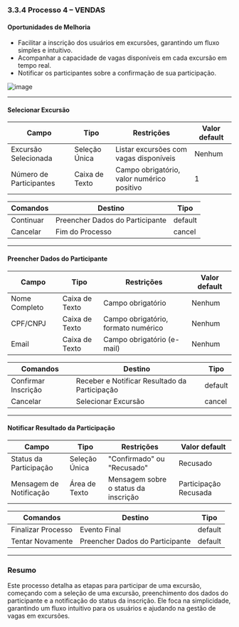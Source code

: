 ### 3.3.4 Processo 4 – VENDAS

#### Oportunidades de Melhoria
- Facilitar a inscrição dos usuários em excursões, garantindo um fluxo simples e intuitivo.
- Acompanhar a capacidade de vagas disponíveis em cada excursão em tempo real.
- Notificar os participantes sobre a confirmação de sua participação.

![image](https://github.com/user-attachments/assets/6a2cd7db-3d5a-4546-94c2-ff6b7550b9b7)

---

#### **Selecionar Excursão**
| **Campo**          | **Tipo**         | **Restrições**                                  | **Valor default** |
|---------------------|------------------|-------------------------------------------------|--------------------|
| Excursão Selecionada | Seleção Única   | Listar excursões com vagas disponíveis          | Nenhum             |
| Número de Participantes | Caixa de Texto | Campo obrigatório, valor numérico positivo      | 1                  |

| **Comandos**       | **Destino**                 | **Tipo**    |
|--------------------|-----------------------------|-------------|
| Continuar          | Preencher Dados do Participante | default     |
| Cancelar           | Fim do Processo             | cancel      |

---

#### **Preencher Dados do Participante**
| **Campo**          | **Tipo**         | **Restrições**                                  | **Valor default** |
|---------------------|------------------|-------------------------------------------------|--------------------|
| Nome Completo       | Caixa de Texto   | Campo obrigatório                               | Nenhum             |
| CPF/CNPJ            | Caixa de Texto   | Campo obrigatório, formato numérico             | Nenhum             |
| Email             | Caixa de Texto   | Campo obrigatório (e-mail)          | Nenhum             |

| **Comandos**       | **Destino**                   | **Tipo**    |
|--------------------|-------------------------------|-------------|
| Confirmar Inscrição | Receber e Notificar Resultado da Participação | default     |
| Cancelar           | Selecionar Excursão           | cancel      |

---

#### **Notificar Resultado da Participação**
| **Campo**              | **Tipo**        | **Restrições**                                   | **Valor default**       |
|-------------------------|-----------------|-------------------------------------------------|-------------------------|
| Status da Participação  | Seleção Única   | "Confirmado" ou "Recusado"                      | Recusado               |
| Mensagem de Notificação | Área de Texto   | Mensagem sobre o status da inscrição            | Participação Recusada   |

| **Comandos**           | **Destino**                 | **Tipo**    |
|------------------------|-----------------------------|-------------|
| Finalizar Processo     | Evento Final               | default     |
| Tentar Novamente       | Preencher Dados do Participante | default     |

---

### Resumo
Este processo detalha as etapas para participar de uma excursão, começando com a seleção de uma excursão, preenchimento dos dados do participante e a notificação do status da inscrição. Ele foca na simplicidade, garantindo um fluxo intuitivo para os usuários e ajudando na gestão de vagas em excursões.
